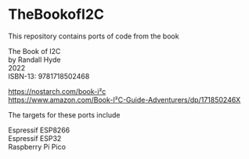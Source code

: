 # TheBookofI2C

This repository contains ports of code from the book  

The Book of I2C  
by Randall Hyde  
2022  
ISBN-13: 9781718502468  

https://nostarch.com/book-i²c  
https://www.amazon.com/Book-I²C-Guide-Adventurers/dp/171850246X  

The targets for these ports include  

Espressif ESP8266  
Espressif ESP32  
Raspberry Pi Pico  
